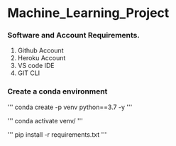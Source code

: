 # Machine_Learning_Project

### Software and Account Requirements.
1. Github Account
2. Heroku Account
3. VS code IDE
4. GIT CLI


### Create a conda environment
'''
conda create -p venv python==3.7 -y
'''

'''
conda activate venv/
'''

'''
pip install -r requirements.txt
'''

